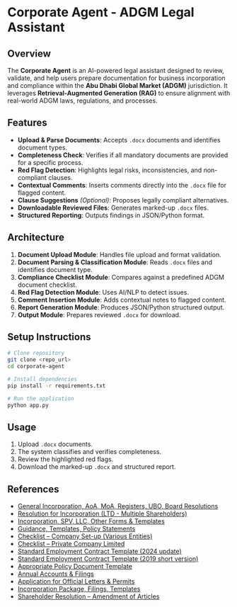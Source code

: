 <!-- [![Review Assignment Due Date](https://classroom.github.com/assets/deadline-readme-button-22041afd0340ce965d47ae6ef1cefeee28c7c493a6346c4f15d667ab976d596c.svg)](https://classroom.github.com/a/vgbm4cZ0)-->


# Corporate Agent - ADGM Legal Assistant

## Overview
The **Corporate Agent** is an AI-powered legal assistant designed to review, validate, and help users prepare documentation for business incorporation and compliance within the **Abu Dhabi Global Market (ADGM)** jurisdiction. It leverages **Retrieval-Augmented Generation (RAG)** to ensure alignment with real-world ADGM laws, regulations, and processes.

## Features
- **Upload & Parse Documents**: Accepts `.docx` documents and identifies document types.
- **Completeness Check**: Verifies if all mandatory documents are provided for a specific process.
- **Red Flag Detection**: Highlights legal risks, inconsistencies, and non-compliant clauses.
- **Contextual Comments**: Inserts comments directly into the `.docx` file for flagged content.
- **Clause Suggestions** *(Optional)*: Proposes legally compliant alternatives.
- **Downloadable Reviewed Files**: Generates marked-up `.docx` files.
- **Structured Reporting**: Outputs findings in JSON/Python format.

## Architecture
1. **Document Upload Module**: Handles file upload and format validation.
2. **Document Parsing & Classification Module**: Reads `.docx` files and identifies document type.
3. **Compliance Checklist Module**: Compares against a predefined ADGM document checklist.
4. **Red Flag Detection Module**: Uses AI/NLP to detect issues.
5. **Comment Insertion Module**: Adds contextual notes to flagged content.
6. **Report Generation Module**: Produces JSON/Python structured output.
7. **Output Module**: Prepares reviewed `.docx` for download.

## Setup Instructions
```bash
# Clone repository
git clone <repo_url>
cd corporate-agent

# Install dependencies
pip install -r requirements.txt

# Run the application
python app.py
```

## Usage
1. Upload `.docx` documents.
2. The system classifies and verifies completeness.
3. Review the highlighted red flags.
4. Download the marked-up `.docx` and structured report.

## References
- [General Incorporation, AoA, MoA, Registers, UBO, Board Resolutions](https://www.adgm.com/registration-authority/registration-and-incorporation)
- [Resolution for Incorporation (LTD - Multiple Shareholders)](https://assets.adgm.com/download/assets/adgm-ra-resolution-multiple-incorporate-shareholders-LTD-incorporation-v2.docx/186a12846c3911efa4e6c6223862cd87)
- [Incorporation, SPV, LLC, Other Forms & Templates](https://www.adgm.com/setting-up)
- [Guidance, Templates, Policy Statements](https://www.adgm.com/legal-framework/guidance-and-policy-statements)
- [Checklist – Company Set-up (Various Entities)](https://www.adgm.com/documents/registration-authority/registration-and-incorporation/checklist/branch-non-financial-services-20231228.pdf)
- [Checklist – Private Company Limited](https://www.adgm.com/documents/registration-authority/registration-and-incorporation/checklist/private-company-limited-by-guarantee-non-financial-services-20231228.pdf)
- [Standard Employment Contract Template (2024 update)](https://assets.adgm.com/download/assets/ADGM+Standard+Employment+Contract+Template+-+ER+2024+(Feb+2025).docx/ee14b252edbe11efa63b12b3a30e5e3a)
- [Standard Employment Contract Template (2019 short version)](https://assets.adgm.com/download/assets/ADGM+Standard+Employment+Contract+-+ER+2019+-+Short+Version+(May+2024).docx/33b57a92ecfe11ef97a536cc36767ef8)
- [Appropriate Policy Document Template](https://www.adgm.com/documents/office-of-data-protection/templates/adgm-dpr-2021-appropriate-policy-document.pdf)
- [Annual Accounts & Filings](https://www.adgm.com/operating-in-adgm/obligations-of-adgm-registered-entities/annual-filings/annual-accounts)
- [Application for Official Letters & Permits](https://www.adgm.com/operating-in-adgm/post-registration-services/letters-and-permits)
- [Incorporation Package, Filings, Templates](https://en.adgm.thomsonreuters.com/rulebook/7-company-incorporation-package)
- [Shareholder Resolution – Amendment of Articles](https://assets.adgm.com/download/assets/Templates_SHReso_AmendmentArticles-v1-20220107.docx/97120d7c5af911efae4b1e183375c0b2?forcedownload=1)



